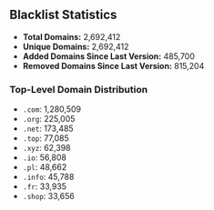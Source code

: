 ## Blacklist Statistics

- **Total Domains:** 2,692,412
- **Unique Domains:** 2,692,412
- **Added Domains Since Last Version:** 485,700
- **Removed Domains Since Last Version:** 815,204

### Top-Level Domain Distribution

-  `.com`: 1,280,509
-  `.org`: 225,005
-  `.net`: 173,485
-  `.top`: 77,085
-  `.xyz`: 62,398
-  `.io`: 56,808
-  `.pl`: 48,662
-  `.info`: 45,788
-  `.fr`: 33,935
-  `.shop`: 33,656
